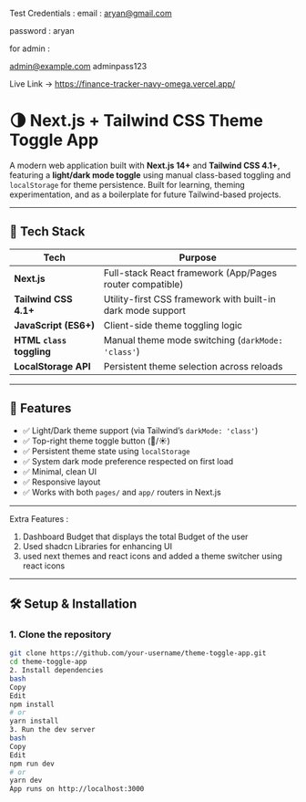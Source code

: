 Test Credentials : 
email : aryan@gmail.com

password : aryan

for admin :

admin@example.com
adminpass123

Live Link -> https://finance-tracker-navy-omega.vercel.app/


# 🌗 Next.js + Tailwind CSS Theme Toggle App

A modern web application built with **Next.js 14+** and **Tailwind CSS 4.1+**, featuring a **light/dark mode toggle** using manual class-based toggling and `localStorage` for theme persistence. Built for learning, theming experimentation, and as a boilerplate for future Tailwind-based projects.

---

## 🚀 Tech Stack

| Tech         | Purpose                                   |
|--------------|--------------------------------------------|
| **Next.js**  | Full-stack React framework (App/Pages router compatible) |
| **Tailwind CSS 4.1+** | Utility-first CSS framework with built-in dark mode support |
| **JavaScript (ES6+)** | Client-side theme toggling logic |
| **HTML `class` toggling** | Manual theme mode switching (`darkMode: 'class'`) |
| **LocalStorage API** | Persistent theme selection across reloads |

---

## 🌟 Features

- ✅ Light/Dark theme support (via Tailwind’s `darkMode: 'class'`)
- ✅ Top-right theme toggle button (🌙/☀️)
- ✅ Persistent theme state using `localStorage`
- ✅ System dark mode preference respected on first load
- ✅ Minimal, clean UI
- ✅ Responsive layout
- ✅ Works with both `pages/` and `app/` routers in Next.js

---
Extra Features :

1) Dashboard Budget that displays the total Budget of the user
2) Used shadcn Libraries for enhancing UI
3) used next themes and react icons and added a theme switcher using react icons


---

## 🛠️ Setup & Installation

### 1. Clone the repository

```bash
git clone https://github.com/your-username/theme-toggle-app.git
cd theme-toggle-app
2. Install dependencies
bash
Copy
Edit
npm install
# or
yarn install
3. Run the dev server
bash
Copy
Edit
npm run dev
# or
yarn dev
App runs on http://localhost:3000

